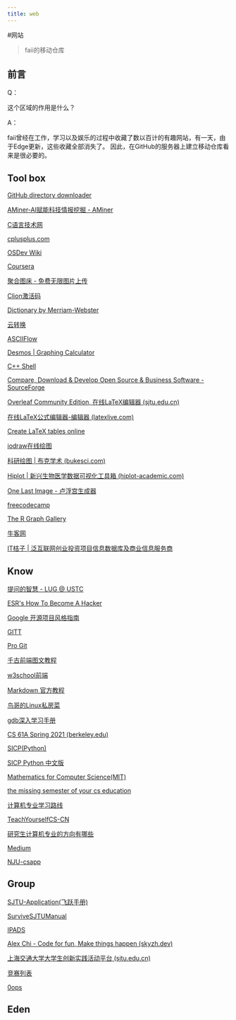 ```yaml
---
title: web
---
```


#网站
>faii的移动仓库
## 前言
Q： 

这个区域的作用是什么？

A：

faii曾经在工作，学习以及娱乐的过程中收藏了数以百计的有趣网站，有一天，由于Edge更新，这些收藏全部消失了。
因此，在GitHub的服务器上建立移动仓库看来是很必要的。

## Tool box

[GitHub directory downloader](http://blog.luckly-mjw.cn/tool-show/github-directory-downloader/index.html)

[AMiner-AI赋能科技情报挖掘 - AMiner](https://www.aminer.cn/)

[C语言技术网 ](https://www.freecplus.net/index.html)

[cplusplus.com](https://cplusplus.com/)

[OSDev Wiki](https://wiki.osdev.org/Main_Page)

[Coursera](https://www.coursera.org/)

[聚合图床 - 免费无限图片上传](https://www.superbed.cn/)

[Clion激活码](https://ideas.zngue.com/detail/9007.html)

[Dictionary by Merriam-Webster](https://www.merriam-webster.com/)

[云转换](https://cloudconvert.com/)

[ASCIIFlow](https://asciiflow.com/#/)

[Desmos | Graphing Calculator](https://www.desmos.com/calculator?lang=zh-CN)

[C++ Shell](https://cpp.sh/)

[Compare, Download & Develop Open Source & Business Software - SourceForge](https://sourceforge.net/)

[Overleaf Community Edition, 在线LaTeX编辑器 (sjtu.edu.cn)](https://latex.sjtu.edu.cn/project)

[在线LaTeX公式编辑器-编辑器 (latexlive.com)](https://www.latexlive.com/)

[Create LaTeX tables online](https://tablesgenerator.com/)

[iodraw在线绘图](https://www.iodraw.com/diagram/)

[科研绘图 | 布克学术 (bukesci.com)](https://bukesci.com/favorites/online_draw)

[Hiplot | 新兴生物医学数据可视化工具箱 (hiplot-academic.com)](https://hiplot-academic.com/)

[One Last Image - 卢浮宫生成器 ](https://lab.magiconch.com/one-last-image/)

[freecodecamp](https://chinese.freecodecamp.org/learn/)

[The R Graph Gallery ](https://r-graph-gallery.com/index.html)

[牛客网](https://www.nowcoder.com/)

[IT桔子 | 泛互联网创业投资项目信息数据库及商业信息服务商](https://www.itjuzi.com/)



## Know



[提问的智慧 - LUG @ USTC](https://lug.ustc.edu.cn/wiki/doc/smart-questions/#声明)

[ESR's How To Become A Hacker](https://gist.github.com/zer4tul/44ac7d145a4342d876f3)

[Google 开源项目风格指南](https://zh-google-styleguide.readthedocs.io/en/latest/google-cpp-styleguide/)

[GITT](https://cbx33.github.io/gitt/intro.html)

[Pro Git](https://bingohuang.gitbooks.io/progit2/content/)

[千古前端图文教程 ](https://web.qianguyihao.com/04-JavaScript基础/00-编程语言简介.html#编程)

[w3school前端](https://www.w3school.com.cn/html/index.asp)

[Markdown 官方教程](https://markdown.com.cn/)

[鸟哥的Linux私房菜](https://wizardforcel.gitbooks.io/vbird-linux-basic-4e/content/index.html)

[gdb深入学习手册 ](https://segmentfault.com/a/1190000022499197)

[CS 61A Spring 2021 (berkeley.edu)](https://inst.eecs.berkeley.edu/~cs61a/sp21/)

[SICP(Python)](http://composingprograms.com/pages/11-getting-started.html)

[SICP Python 中文版](https://www.bookstack.cn/read/sicp-py-zh/README.md)

[Mathematics for Computer Science(MIT)](https://ocw.mit.edu/courses/6-042j-mathematics-for-computer-science-fall-2010/pages/calendar/)

[the missing semester of your cs education](https://missing-semester-cn.github.io/)

[计算机专业学习路线 ](https://hackway.org/docs/cs/intro)

[TeachYourselfCS-CN](https://github.com/izackwu/TeachYourselfCS-CN/blob/master/TeachYourselfCS-CN.md)

[研究生计算机专业的方向有哪些](https://www.zhihu.com/question/349899328/answer/1752872326)

[Medium](https://medium.com/)

[NJU-csapp](https://nju-projectn.github.io/ics-pa-gitbook/ics2021/index.html)



## Group

[SJTU-Application(飞跃手册)](https://survivesjtu.github.io/SJTU-Application/#/)

[SurviveSJTUManual ](https://survivesjtu.gitbook.io/survivesjtumanual/)

[IPADS](https://ipads.se.sjtu.edu.cn/zh/index.html)

[Alex Chi - Code for fun, Make things happen (skyzh.dev)](https://www.skyzh.dev/)

[上海交通大学大学生创新实践活动平台 (sjtu.edu.cn)](https://prp.jwc.sjtu.edu.cn/Main/MainPractice.htm)

[竞赛列表](https://anl.sjtu.edu.cn/cme/contest/list)

[0ops](https://ctfzone.sjtu.cn)



## Eden